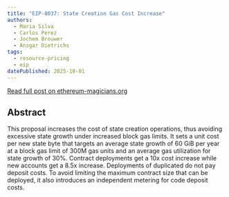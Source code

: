 ```yaml
---
title: "EIP-8037: State Creation Gas Cost Increase"
authors:
  - Maria Silva
  - Carlos Perez
  - Jochem Brouwer
  - Ansgar Dietrichs
tags:
  - resource-pricing
  - eip
datePublished: 2025-10-01
---
```


[Read full post on ethereum-magicians.org](https://ethereum-magicians.org/t/eip-8037-state-creation-gas-cost-increase/25694)

## Abstract

This proposal increases the cost of state creation operations, thus avoiding excessive state growth under increased block gas limits. It sets a unit cost per new state byte that targets an average state growth of 60 GiB per year at a block gas limit of 300M gas units and an average gas utilization for state growth of 30%. Contract deployments get a 10x cost increase while new accounts get a 8.5x increase. Deployments of duplicated do not pay deposit costs. To avoid limiting the maximum contract size that can be deployed, it also introduces an independent metering for code deposit costs.
